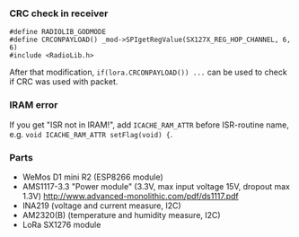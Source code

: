 ### CRC check in receiver
```
#define RADIOLIB_GODMODE
#define CRCONPAYLOAD() _mod->SPIgetRegValue(SX127X_REG_HOP_CHANNEL, 6, 6)
#include <RadioLib.h>
```
After that modification, `if(lora.CRCONPAYLOAD()) ...` can be used to check if CRC was used with packet.

### IRAM error
If you get "ISR not in IRAM!", add `ICACHE_RAM_ATTR` before ISR-routine name, e.g. `void ICACHE_RAM_ATTR setFlag(void) {`.

### Parts
- WeMos D1 mini R2 (ESP8266 module)
- AMS1117-3.3 "Power module" (3.3V, max input voltage 15V, dropout max 1.3V) http://www.advanced-monolithic.com/pdf/ds1117.pdf
- INA219 (voltage and current measure, I2C)
- AM2320(B) (temperature and humidity measure, I2C)
- LoRa SX1276 module
